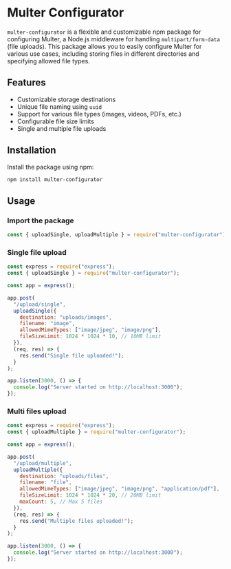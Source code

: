 # Multer Configurator

`multer-configurator` is a flexible and customizable npm package for configuring Multer, a Node.js middleware for handling `multipart/form-data` (file uploads). This package allows you to easily configure Multer for various use cases, including storing files in different directories and specifying allowed file types.

## Features

- Customizable storage destinations
- Unique file naming using `uuid`
- Support for various file types (images, videos, PDFs, etc.)
- Configurable file size limits
- Single and multiple file uploads

## Installation

Install the package using npm:

```bash
npm install multer-configurator
```

## Usage

### Import the package

```javascript
const { uploadSingle, uploadMultiple } = require("multer-configurator");
```

### Single file upload

```javascript
const express = require("express");
const { uploadSingle } = require("multer-configurator");

const app = express();

app.post(
  "/upload/single",
  uploadSingle({
    destination: "uploads/images",
    filename: "image",
    allowedMimeTypes: ["image/jpeg", "image/png"],
    fileSizeLimit: 1024 * 1024 * 10, // 10MB limit
  }),
  (req, res) => {
    res.send("Single file uploaded!");
  }
);

app.listen(3000, () => {
  console.log("Server started on http://localhost:3000");
});
```

### Multi files upload

```javascript
const express = require("express");
const { uploadMultiple } = require("multer-configurator");

const app = express();

app.post(
  "/upload/multiple",
  uploadMultiple({
    destination: "uploads/files",
    filename: "file",
    allowedMimeTypes: ["image/jpeg", "image/png", "application/pdf"],
    fileSizeLimit: 1024 * 1024 * 20, // 20MB limit
    maxCount: 5, // Max 5 files
  }),
  (req, res) => {
    res.send("Multiple files uploaded!");
  }
);

app.listen(3000, () => {
  console.log("Server started on http://localhost:3000");
});
```
